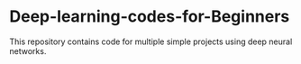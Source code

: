 # Deep-learning-codes-for-Beginners
This repository contains code for multiple simple projects using deep neural networks. 
